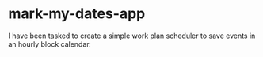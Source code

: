# mark-my-dates-app
I have been tasked to create a simple work plan scheduler to save events in an hourly block calendar.
